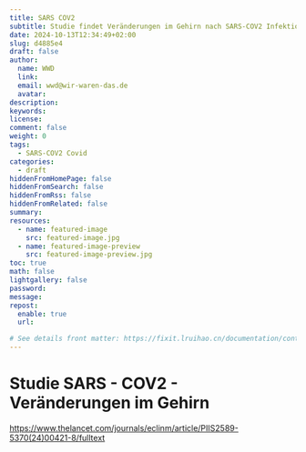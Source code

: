 ```yaml
---
title: SARS COV2
subtitle: Studie findet Veränderungen im Gehirn nach SARS-COV2 Infektion
date: 2024-10-13T12:34:49+02:00
slug: d4885e4
draft: false
author:
  name: WWD
  link: 
  email: wwd@wir-waren-das.de
  avatar:
description:
keywords:
license:
comment: false
weight: 0
tags:
  - SARS-COV2 Covid
categories:
  - draft
hiddenFromHomePage: false
hiddenFromSearch: false
hiddenFromRss: false
hiddenFromRelated: false
summary:
resources:
  - name: featured-image
    src: featured-image.jpg
  - name: featured-image-preview
    src: featured-image-preview.jpg
toc: true
math: false
lightgallery: false
password:
message:
repost:
  enable: true
  url:

# See details front matter: https://fixit.lruihao.cn/documentation/content-management/introduction/#front-matter
---
```


<!--more-->
# Studie SARS - COV2 - Veränderungen im Gehirn

https://www.thelancet.com/journals/eclinm/article/PIIS2589-5370(24)00421-8/fulltext
